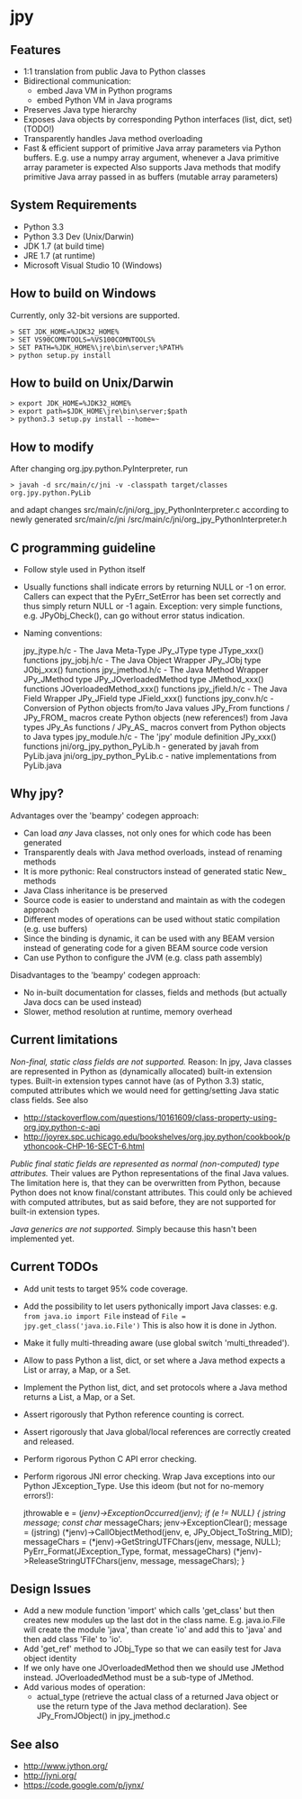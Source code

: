 jpy
===

Features
--------

* 1:1 translation from public Java to Python classes
* Bidirectional communication:
  - embed Java VM in Python programs
  - embed Python VM in Java programs
* Preserves Java type hierarchy
* Exposes Java objects by corresponding Python interfaces (list, dict, set) (TODO!)
* Transparently handles Java method overloading 
* Fast & efficient support of primitive Java array parameters via Python buffers.
  E.g. use a numpy array argument, whenever a Java primitive array parameter is expected
  Also supports Java methods that modify primitive Java array passed in as buffers 
  (mutable array parameters)

System Requirements
-------------------
* Python 3.3
* Python 3.3 Dev (Unix/Darwin)
* JDK 1.7 (at build time)
* JRE 1.7 (at runtime)
* Microsoft Visual Studio 10 (Windows)

How to build on Windows
-----------------------

Currently, only 32-bit versions are supported.

    > SET JDK_HOME=%JDK32_HOME%
    > SET VS90COMNTOOLS=%VS100COMNTOOLS%
    > SET PATH=%JDK_HOME%\jre\bin\server;%PATH%
    > python setup.py install

How to build on Unix/Darwin
---------------------------

    > export JDK_HOME=%JDK32_HOME%
    > export path=$JDK_HOME\jre\bin\server;$path
    > python3.3 setup.py install --home=~

How to modify
-------------

After changing org.jpy.python.PyInterpreter, run

    > javah -d src/main/c/jni -v -classpath target/classes org.jpy.python.PyLib

and adapt changes src/main/c/jni/org_jpy_PythonInterpreter.c according to newly generated
src/main/c/jni /src/main/c/jni/org_jpy_PythonInterpreter.h


C programming guideline
-----------------------

* Follow style used in Python itself
* Usually functions shall indicate errors by returning NULL or -1 on error.
  Callers can expect that the PyErr_SetError has been set correctly and thus simply
  return NULL or -1 again.
  Exception: very simple functions, e.g. JPyObj_Check(), can go without error status indication.
* Naming conventions:

    jpy_jtype.h/c - The Java Meta-Type
        JPy_JType type
        JType_xxx() functions
    jpy_jobj.h/c  - The Java Object Wrapper
        JPy_JObj type
        JObj_xxx() functions
    jpy_jmethod.h/c - The Java Method Wrapper
        JPy_JMethod type
        JPy_JOverloadedMethod type
        JMethod_xxx() functions
        JOverloadedMethod_xxx() functions
    jpy_jfield.h/c - The Java Field Wrapper
        JPy_JField type
        JField_xxx() functions
    jpy_conv.h/c - Conversion of Python objects from/to Java values
        JPy_From<JType> functions / JPy_FROM_<JTYPE> macros create Python objects (new references!) from Java types
        JPy_As<JType> functions / JPy_AS_<JTYPE> macros convert from Python objects to Java types
    jpy_module.h/c - The 'jpy' module definition
        JPy_xxx() functions
    jni/org_jpy_python_PyLib.h - generated by javah from PyLib.java
    jni/org_jpy_python_PyLib.c - native implementations from PyLib.java




Why jpy?
--------

Advantages over the 'beampy' codegen approach:
* Can load *any* Java classes, not only ones for which code has been generated
* Transparently deals with Java method overloads, instead of renaming methods
* It is more pythonic: Real constructors instead of generated static New_<Type> methods
* Java Class inheritance is be preserved
* Source code is easier to understand and maintain as with the codegen approach
* Different modes of operations can be used without static compilation (e.g. use buffers)
* Since the binding is dynamic, it can be used with any BEAM version instead of generating code
  for a given BEAM source code version
* Can use Python to configure the JVM (e.g. class path assembly)

Disadvantages to the 'beampy' codegen approach:
* No in-built documentation for classes, fields and methods (but actually Java docs can be used instead)
* Slower, method resolution at runtime, memory overhead


Current limitations
-------------------
*Non-final, static class fields are not supported.*
Reason: In jpy, Java classes are represented in Python as (dynamically allocated) built-in 
extension types. Built-in extension types cannot have (as of Python 3.3) static, computed 
attributes which we would need for getting/setting Java static class fields. 
See also
* http://stackoverflow.com/questions/10161609/class-property-using-org.jpy.python-c-api
* http://joyrex.spc.uchicago.edu/bookshelves/org.jpy.python/cookbook/pythoncook-CHP-16-SECT-6.html

*Public final static fields are represented as normal (non-computed) type attributes.*
Their values are Python representations of the final Java values. The limitation here is, that they
can be overwritten from Python, because Python does not know final/constant attributes. This could
only be achieved with computed attributes, but as said before, they are not supported for 
built-in extension types.

*Java generics are not supported.*
Simply because this hasn't been implemented yet.


Current TODOs
-------------
* Add unit tests to target 95% code coverage.
* Add the possibility to let users pythonically import Java classes: e.g.
     `from java.io import File`
  instead of
     `File = jpy.get_class('java.io.File')`
  This is also how it is done in Jython.
* Make it fully multi-threading aware (use global switch 'multi_threaded').
* Allow to pass Python a list, dict, or set where a Java method expects a List or array, a Map, or a Set.
* Implement the Python list, dict, and set protocols where a Java method returns a List, a Map, or a Set.
* Assert rigorously that Python reference counting is correct.
* Assert rigorously that Java global/local references are correctly created and released.
* Perform rigorous Python C API error checking.
* Perform rigorous JNI error checking. Wrap Java exceptions into our Python JException_Type.
  Use this ideom (but not for no-memory errors!):

    jthrowable e = (*jenv)->ExceptionOccurred(jenv);
    if (e != NULL) {
        jstring message;
        const char* messageChars;
        jenv->ExceptionClear();
        message = (jstring) (*jenv)->CallObjectMethod(jenv, e, JPy_Object_ToString_MID);
        messageChars = (*jenv)->GetStringUTFChars(jenv, message, NULL);
        PyErr_Format(JException_Type, format, messageChars)
        (*jenv)->ReleaseStringUTFChars(jenv, message, messageChars);
    }


Design Issues
-------------
* Add a new module function 'import' which calls 'get_class' but then creates new modules up the last dot in the class name.
  E.g. java.io.File will create the module 'java', than create 'io' and add this to 'java' and then add class 'File' to 'io'.
* Add 'get_ref' method to JObj_Type so that we can easily test for Java object identity
* If we only have one JOverloadedMethod then we should use JMethod instead. JOverloadedMethod must be a sub-type of JMethod.
* Add various modes of operation:
  - actual_type (retrieve the actual class of a returned Java object or use the return type of the Java method declaration).
    See JPy_FromJObject() in jpy_jmethod.c



See also
--------

* http://www.jython.org/
* http://jyni.org/
* https://code.google.com/p/jynx/